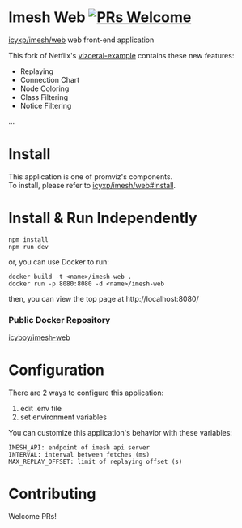 # Imesh Web [![PRs Welcome](https://img.shields.io/badge/PRs-welcome-brightgreen.svg?style=flat-square)](http://makeapullrequest.com)
[icyxp/imesh/web](https://github.com/icyxp/imesh/tree/main/web) web front-end application  

This fork of Netflix's [vizceral-example](https://github.com/Netflix/vizceral-example) contains these new features:
* Replaying
* Connection Chart
* Node Coloring
* Class Filtering
* Notice Filtering

...

# Install
This application is one of promviz's components.  
To install, please refer to [icyxp/imesh/web#install](https://github.com/icyxp/imesh/tree/main/web#install).  

# Install & Run Independently
```
npm install
npm run dev
```
or, you can use Docker to run:
```
docker build -t <name>/imesh-web .
docker run -p 8080:8080 -d <name>/imesh-web
```
then, you can view the top page at http://localhost:8080/

### Public Docker Repository
[icyboy/imesh-web](https://quay.io/icyboy/imesh-web/)

# Configuration
There are 2 ways to configure this application:  
1. edit .env file
1. set environment variables

You can customize this application's behavior with these variables:  
```
IMESH_API: endpoint of imesh api server  
INTERVAL: interval between fetches (ms)  
MAX_REPLAY_OFFSET: limit of replaying offset (s)  
```

# Contributing
Welcome PRs!
